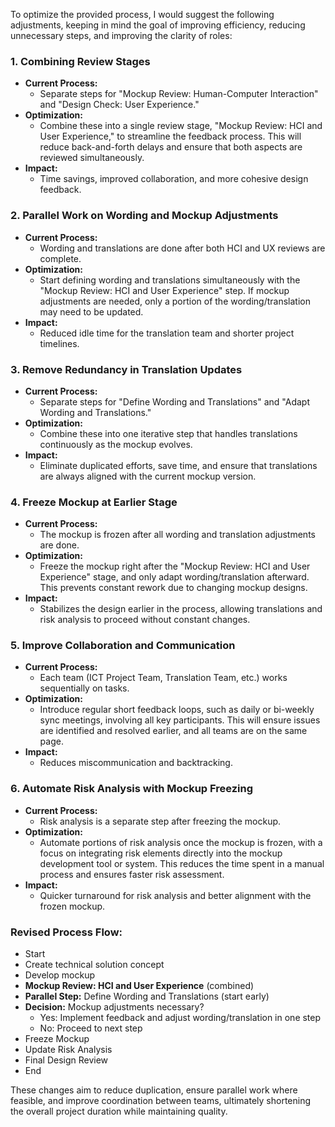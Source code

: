 To optimize the provided process, I would suggest the following adjustments, keeping in mind the goal of improving efficiency, reducing unnecessary steps, and improving the clarity of roles:

### 1. **Combining Review Stages**
   - **Current Process:**
     - Separate steps for "Mockup Review: Human-Computer Interaction" and "Design Check: User Experience."
   - **Optimization:**
     - Combine these into a single review stage, "Mockup Review: HCI and User Experience," to streamline the feedback process. This will reduce back-and-forth delays and ensure that both aspects are reviewed simultaneously.
   - **Impact:**
     - Time savings, improved collaboration, and more cohesive design feedback.

### 2. **Parallel Work on Wording and Mockup Adjustments**
   - **Current Process:**
     - Wording and translations are done after both HCI and UX reviews are complete.
   - **Optimization:**
     - Start defining wording and translations simultaneously with the "Mockup Review: HCI and User Experience" step. If mockup adjustments are needed, only a portion of the wording/translation may need to be updated.
   - **Impact:**
     - Reduced idle time for the translation team and shorter project timelines.

### 3. **Remove Redundancy in Translation Updates**
   - **Current Process:**
     - Separate steps for "Define Wording and Translations" and "Adapt Wording and Translations."
   - **Optimization:**
     - Combine these into one iterative step that handles translations continuously as the mockup evolves.
   - **Impact:**
     - Eliminate duplicated efforts, save time, and ensure that translations are always aligned with the current mockup version.

### 4. **Freeze Mockup at Earlier Stage**
   - **Current Process:**
     - The mockup is frozen after all wording and translation adjustments are done.
   - **Optimization:**
     - Freeze the mockup right after the "Mockup Review: HCI and User Experience" stage, and only adapt wording/translation afterward. This prevents constant rework due to changing mockup designs.
   - **Impact:**
     - Stabilizes the design earlier in the process, allowing translations and risk analysis to proceed without constant changes.

### 5. **Improve Collaboration and Communication**
   - **Current Process:**
     - Each team (ICT Project Team, Translation Team, etc.) works sequentially on tasks.
   - **Optimization:**
     - Introduce regular short feedback loops, such as daily or bi-weekly sync meetings, involving all key participants. This will ensure issues are identified and resolved earlier, and all teams are on the same page.
   - **Impact:**
     - Reduces miscommunication and backtracking.

### 6. **Automate Risk Analysis with Mockup Freezing**
   - **Current Process:**
     - Risk analysis is a separate step after freezing the mockup.
   - **Optimization:**
     - Automate portions of risk analysis once the mockup is frozen, with a focus on integrating risk elements directly into the mockup development tool or system. This reduces the time spent in a manual process and ensures faster risk assessment.
   - **Impact:**
     - Quicker turnaround for risk analysis and better alignment with the frozen mockup.

### Revised Process Flow:

- Start
- Create technical solution concept
- Develop mockup
- **Mockup Review: HCI and User Experience** (combined)
- **Parallel Step:** Define Wording and Translations (start early)
- **Decision:** Mockup adjustments necessary?
  - Yes: Implement feedback and adjust wording/translation in one step
  - No: Proceed to next step
- Freeze Mockup
- Update Risk Analysis
- Final Design Review
- End

These changes aim to reduce duplication, ensure parallel work where feasible, and improve coordination between teams, ultimately shortening the overall project duration while maintaining quality.